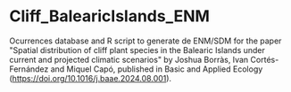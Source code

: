 # Cliff_BalearicIslands_ENM
Ocurrences database and R script to generate de ENM/SDM for the paper "Spatial distribution of cliff plant species in the Balearic Islands under current and projected climatic scenarios" by Joshua Borràs, Ivan Cortés-Fernández and Miquel Capó, published in Basic and Applied Ecology (https://doi.org/10.1016/j.baae.2024.08.001).
